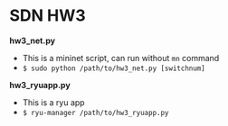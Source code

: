# SDN HW3

**hw3_net.py**
  * This is a mininet script, can run without `mn` command
  * `$ sudo python /path/to/hw3_net.py [switchnum]`

**hw3_ryuapp.py**
  * This is a ryu app
  * `$ ryu-manager /path/to/hw3_ryuapp.py`
